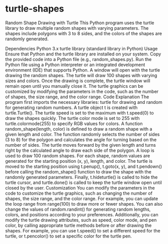# turtle-shapes
Random Shape Drawing with Turtle
This Python program uses the turtle library to draw multiple random shapes with varying parameters. The shapes include polygons with 3 to 8 sides, and the colors of the shapes are randomly generated.

Dependencies
Python 3.x
turtle library (standard library in Python)
Usage
Ensure that Python and the turtle library are installed on your system.
Copy the provided code into a Python file (e.g., random_shapes.py).
Run the Python file using a Python interpreter or an integrated development environment (IDE) that supports Python.
A window will open with the turtle drawing the random shapes.
The turtle will draw 100 shapes with varying sizes and colors.
Once the drawing is complete, the turtle window will remain open until you manually close it.
The turtle graphics can be customized by modifying the parameters in the code, such as the number of shapes, the size range, and the color range.
Code Explanation
The program first imports the necessary libraries: turtle for drawing and random for generating random numbers.
A turtle object t is created with turtle.Turtle().
The turtle speed is set to the maximum with t.speed(0) to draw the shapes quickly.
The turtle color mode is set to 255 with turtle.colormode(255) to specify RGB values for colors.
A function random_shape(length, color) is defined to draw a random shape with a given length and color. The function randomly selects the number of sides (3 to 8) for the polygon and calculates the angle for turning based on the number of sides. The turtle moves forward by the given length and turns right by the calculated angle to draw each side of the polygon.
A loop is used to draw 100 random shapes. For each shape, random values are generated for the starting position (x, y), length, and color. The turtle is moved to the starting position using t.penup(), t.goto(x, y), and t.pendown() before calling the random_shape() function to draw the shape with the randomly generated parameters.
Finally, t.hideturtle() is called to hide the turtle cursor, and turtle.done() is called to keep the turtle window open until closed by the user.
Customization
You can modify the parameters in the code to customize the turtle graphics, such as changing the number of shapes, the size range, and the color range. For example, you can update the loop range from range(100) to draw more or fewer shapes.
You can also change the values of random.randint() for generating random lengths, colors, and positions according to your preferences.
Additionally, you can modify the turtle drawing attributes, such as speed, color mode, and pen color, by calling appropriate turtle methods before or after drawing the shapes. For example, you can use t.speed() to set a different speed for the turtle, or t.pencolor() to set a specific color for the turtle pen.
